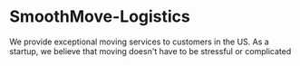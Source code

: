 # SmoothMove-Logistics
We provide exceptional moving services to customers in the US. As a startup, we believe that moving doesn't have to be stressful or complicated
